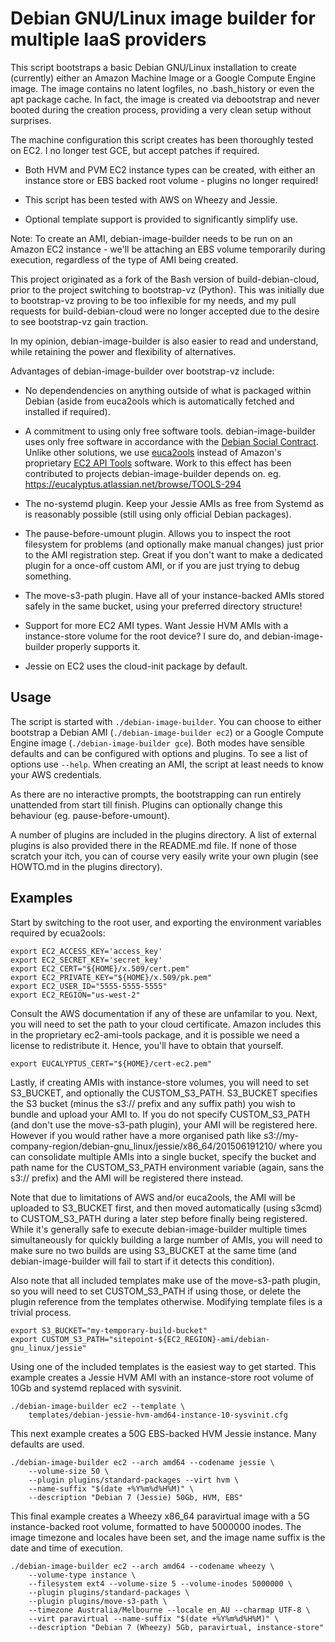 # Debian GNU/Linux image builder for multiple IaaS providers #

This script bootstraps a basic Debian GNU/Linux installation to create
(currently) either an Amazon Machine Image or a Google Compute Engine
image. The image contains no latent logfiles, no .bash\_history or
even the apt package cache. In fact, the image is created via
debootstrap and never booted during the creation process, providing a
very clean setup without surprises.

The machine configuration this script creates has been thoroughly
tested on EC2. I no longer test GCE, but accept patches if required.

* Both HVM and PVM EC2 instance types can be created, with either an
  instance store or EBS backed root volume - plugins no longer
  required!

* This script has been tested with AWS on Wheezy and Jessie.

* Optional template support is provided to significantly simplify use.

Note: To create an AMI, debian-image-builder needs to be run on an
Amazon EC2 instance - we'll be attaching an EBS volume temporarily
during execution, regardless of the type of AMI being created.

This project originated as a fork of the Bash version of
build-debian-cloud, prior to the project switching to bootstrap-vz
(Python). This was initially due to bootstrap-vz proving to be too
inflexible for my needs, and my pull requests for build-debian-cloud
were no longer accepted due to the desire to see bootstrap-vz gain
traction.

In my opinion, debian-image-builder is also easier to read and
understand, while retaining the power and flexibility of alternatives.

Advantages of debian-image-builder over bootstrap-vz include:

* No dependendencies on anything outside of what is packaged within
  Debian (aside from euca2ools which is automatically fetched and
  installed if required).

* A commitment to using only free software tools.
  debian-image-builder uses only free software in accordance with the
  [Debian Social Contract](http://www.debian.org/social_contract).
  Unlike other solutions, we use
  [euca2ools](http://www.eucalyptus.com/download/euca2ools) instead of
  Amazon's proprietary
  [EC2 API Tools](http://aws.amazon.com/developertools/351) software.
  Work to this effect has been contributed to projects
  debian-image-builder depends on. eg.
  https://eucalyptus.atlassian.net/browse/TOOLS-294

* The no-systemd plugin. Keep your Jessie AMIs as free from Systemd
  as is reasonably possible (still using only official Debian
  packages).

* The pause-before-umount plugin. Allows you to inspect the root
  filesystem for problems (and optionally make manual changes) just
  prior to the AMI registration step. Great if you don't want to make
  a dedicated plugin for a once-off custom AMI, or if you are just
  trying to debug something.

* The move-s3-path plugin. Have all of your instance-backed AMIs
  stored safely in the same bucket, using your preferred directory
  structure!

* Support for more EC2 AMI types. Want Jessie HVM AMIs with a
  instance-store volume for the root device? I sure do, and
  debian-image-builder properly supports it.

* Jessie on EC2 uses the cloud-init package by default.


## Usage ##

The script is started with ``./debian-image-builder``.  You can choose
to either bootstrap a Debian AMI (``./debian-image-builder ec2``) or a
Google Compute Engine image (``./debian-image-builder gce``).  Both
modes have sensible defaults and can be configured with options and
plugins. To see a list of options use ``--help``.  When creating an
AMI, the script at least needs to know your AWS credentials.

As there are no interactive prompts, the bootstrapping can run
entirely unattended from start till finish. Plugins can optionally
change this behaviour (eg. pause-before-umount).

A number of plugins are included in the plugins directory. A list of
external plugins is also provided there in the README.md file. If
none of those scratch your itch, you can of course very easily write
your own plugin (see HOWTO.md in the plugins directory).


## Examples ##

Start by switching to the root user, and exporting the environment
variables required by ecua2ools:

```
export EC2_ACCESS_KEY='access_key'
export EC2_SECRET_KEY='secret_key'
export EC2_CERT="${HOME}/x.509/cert.pem"
export EC2_PRIVATE_KEY="${HOME}/x.509/pk.pem"
export EC2_USER_ID="5555-5555-5555"
export EC2_REGION="us-west-2"
```

Consult the AWS documentation if any of these are unfamilar to you.
Next, you will need to set the path to your cloud certificate. Amazon
includes this in the proprietary ec2-ami-tools package, and it is 
possible we need a license to redistribute it. Hence, you'll have to
obtain that yourself.

```
export EUCALYPTUS_CERT="${HOME}/cert-ec2.pem"
```

Lastly, if creating AMIs with instance-store volumes, you will need
to set S3_BUCKET, and optionally the CUSTOM_S3_PATH. S3_BUCKET
specifies the S3 bucket (minus the s3:// prefix and any suffix path)
you wish to bundle and upload your AMI to. If you do not specify
CUSTOM_S3_PATH (and don't use the move-s3-path plugin), your AMI will
be registered here. However if you would rather have a more organised
path like
s3://my-company-region/debian-gnu_linux/jessie/x86_64/201506191210/
where you can consolidate multiple AMIs into a single bucket, specify
the bucket and path name for the CUSTOM_S3_PATH environment variable
(again, sans the s3:// prefix) and the AMI will be registered there
instead.

Note that due to limitations of AWS and/or euca2ools, the AMI will be
uploaded to S3_BUCKET first, and then moved automatically (using
s3cmd) to CUSTOM_S3_PATH during a later step before finally being
registered. While it's generally safe to execute debian-image-builder
multiple times simultaneously for quickly building a large number of
AMIs, you will need to make sure no two builds are using S3_BUCKET at
the same time (and debian-image-builder will fail to start if it
detects this condition).

Also note that all included templates make use of the move-s3-path
plugin, so you will need to set CUSTOM_S3_PATH if using those, or
delete the plugin reference from the templates otherwise. Modifying
template files is a trivial process.

```
export S3_BUCKET="my-temporary-build-bucket"
export CUSTOM_S3_PATH="sitepoint-${EC2_REGION}-ami/debian-gnu_linux/jessie"
```

Using one of the included templates is the easiest way to get
started. This example creates a Jessie HVM AMI with an instance-store
root volume of 10Gb and systemd replaced with sysvinit.

```
./debian-image-builder ec2 --template \
    templates/debian-jessie-hvm-amd64-instance-10-sysvinit.cfg
```

This next example creates a 50G EBS-backed HVM Jessie instance. Many
defaults are used.

```
./debian-image-builder ec2 --arch amd64 --codename jessie \
    --volume-size 50 \
    --plugin plugins/standard-packages --virt hvm \
    --name-suffix "$(date +%Y%m%d%H%M)" \
    --description "Debian 7 (Jessie) 50Gb, HVM, EBS"
```

This final example creates a Wheezy x86_64 paravirtual image with a 5G
instance-backed root volume, formatted to have 5000000 inodes. The
image timezone and locales have been set, and the image name suffix is
the date and time of execution.

```
./debian-image-builder ec2 --arch amd64 --codename wheezy \
    --volume-type instance \
    --filesystem ext4 --volume-size 5 --volume-inodes 5000000 \
    --plugin plugins/standard-packages \
    --plugin plugins/move-s3-path \
    --timezone Australia/Melbourne --locale en_AU --charmap UTF-8 \
    --virt paravirtual --name-suffix "$(date +%Y%m%d%H%M)" \
    --description "Debian 7 (Wheezy) 5Gb, paravirtual, instance-store"
```
